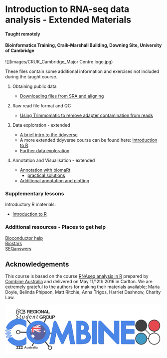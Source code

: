 # Introduction to RNA-seq data analysis - Extended Materials
#### Taught remotely
#### Bioinformatics Training, Craik-Marshall Building, Downing Site, University of Cambridge

![](images/CRUK_Cambridge_Major Centre logo.jpg)

These files contain some additional information and exercises not included 
during the taught course.

1. Obtaining public data
    - [Downloading files from SRA and aligning](Markdowns/S1_Getting_raw_reads_from_SRA.html)

2. Raw read file format and QC
    - [Using Trimmomatic to remove adapter contamination from reads](Markdowns/S3_Trimming_Reads.html)

3. Data exploration - extended 
    - [A brief intro to the tidyverse](Markdowns/S4_A_brief_intro_to_dplyr.html)  
    - A more extended tidyverse course can be found here: 
        [Introduction to R](https://bioinformatics-core-shared-training.github.io/r-intro/)
    - [Further data exploration](Markdowns/S5_Additional_Data_Exploration.html)

4. Annotation and Visualisation - extended 
    - [Annotation with biomaRt](Markdowns/S6_Annotation_With_BioMart.html)  
        - [practical solutions](Markdowns/S6_Annotation_With_BioMart.Solution.html)
    - [Additional annotation and plotting]()

### Supplementary lessons

Introductory R materials:

- [Introduction to R](https://bioinformatics-core-shared-training.github.io/r-intro/)

### Additional resources - Places to get help

[Bioconductor help](https://www.bioconductor.org/help/)  
[Biostars](https://www.biostars.org/)  
[SEQanswers](http://seqanswers.com/)  

## Acknowledgements

This course is based on the course [RNAseq analysis in R](http://combine-australia.github.io/2016-05-11-RNAseq/) prepared by [Combine Australia](https://combine.org.au/) and delivered on May 11/12th 2016 in Carlton. We are extremely grateful to the authors for making their materials available; Maria Doyle, Belinda Phipson, Matt Ritchie, Anna Trigos, Harriet Dashnow, Charity Law.

![](images/combine_banner_small.png)
